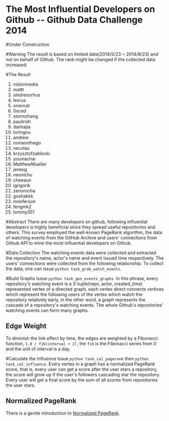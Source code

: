 The Most Influential Developers on Github -- Github Data Challenge 2014
=======================================================================

#Under Construction

#Warning
The result is based on limited data(2014/5/23 ~ 2014/8/23) and not on behalf of Github. The rank might be changed if the collected data increased.

#The Result
1. visionmedia
2. mattt
3. sindresorhus
4. lexrus
5. onevcat
6. 0xced
7. stormzhang
8. paulirish
9. daimajia
10. turingou
11. andrew
12. romaonthego
13. necolas
14. krzysztofzablocki
15. youxiachai
16. MatthewMueller
17. jeresig
18. neonichu
19. cheeaun
20. igrigorik
21. zenorocha
22. goshakkk
23. mreiferson
24. fengmk2
25. tommy351

#Abstract
There are many developers on github, following influential developers is highly beneficial since they spread useful repositories and others.
This survey employed the well-known PageRank algorithm, the data of watching events from the GitHub Archive and users' connections from Github API to mine the most influential developers on Github.

#Data Collection
The watching events data were collected and extracted the repository's name, actor's name and event issued time respectively. The users' connections were collected from the following relationship.
To collect the data, one can issue `python task_grab_watch_events`.

#Build Graphs
Issue `python task_gen_events_graphs`.
In this phrase, every repository's watching event is a 3-tuple(repo, actor, created_time) represented vertex of a directed graph, each vertex direct connects vertices which represent the following users of the vertex which watch the repository relatively early, in the other word, a graph represents the cascade of a repository's watching events. The whole Github's repositories' watching events can form many graphs.

## Edge Weight
To diminish the link effect by time, the edges are weighted by a Fibonacci function, `1.0 / fib(interval + 2)`, the `fib` is the Fibonacci series from 0 and the unit of interval is a day.

#Calculate the Influence
Issue `python task_cal_pagerank` then `python task_cal_influence`.
Every vertex in a graph has a normalized PageRank score, that is, every user can get a score after the user stars a repository, the score will grow up if the user's followers cascading star the repository.
Every user will get a final score by the sum of all scores from repositories the user stars.

## Normalized PageRank
There is a gentle introduction to [Normalized PageRank](https://people.mpi-inf.mpg.de/~kberberi/presentations/2007-www2007.pdf).

